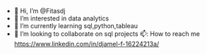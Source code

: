 - 👋 Hi, I’m @Fitasdj
- 👀 I’m interested in data analytics
- 🌱 I’m currently learning sql,python,tableau
- 💞️ I’m looking to collaborate on sql projects
📫: How to reach me https://www.linkedin.com/in/djamel-f-16224213a/

<!---
Fitasdj/Fitasdj is a ✨ special ✨ repository because its `README.md` (this file) appears on your GitHub profile.
You can click the Preview link to take a look at your changes.
--->
